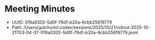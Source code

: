 # Meeting Minutes

- UUID: 019a0302-5d0f-79d1-b20a-9cbb25919779
- Path: /Users/gutchumi/.codex/sessions/2025/10/21/rollout-2025-10-21T03-04-37-019a0302-5d0f-79d1-b20a-9cbb25919779.jsonl
